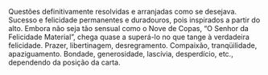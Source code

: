 Questões definitivamente resolvidas e arranjadas como se desejava. Sucesso e
felicidade permanentes e duradouros, pois inspirados a partir do alto. Embora
não seja tão sensual como o Nove de Copas, “O Senhor da Felicidade Material”,
chega quase a superá-lo no que tange à verdadeira felicidade. Prazer,
libertinagem, desregramento. Compaixão, tranqüilidade, apaziguamento. Bondade,
generosidade, lascívia, desperdício, etc., dependendo da posição da carta.

